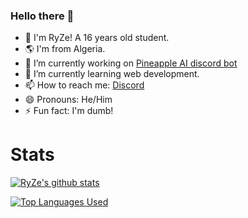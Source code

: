 ### Hello there 👋

- 👤 I'm RyZe! A 16 years old student.
- 🌎 I'm from Algeria.
- 🔭 I’m currently working on [Pineapple AI discord bot](https://top.gg/bot/858328160654983168)
- 🌱 I’m currently learning web development.
- 📫 How to reach me: [Discord](https://discord.gg/h2dHHNReqU)
- 😄 Pronouns: He/Him
- ⚡ Fun fact: I'm dumb!

# Stats


[![RyZe's github stats](https://github-readme-stats.vercel.app/api?username=RyZeDZ&count_private=true&show_icons=true&theme=radical&hide_rank=false)](https://github.com/RyZeDZ/RyZeDZ)

[![Top Languages Used](https://github-readme-stats.vercel.app/api/top-langs/?username=RyZeDZ&theme=radical)](https://github.com/RyZeDZ/RyZeDZ)
